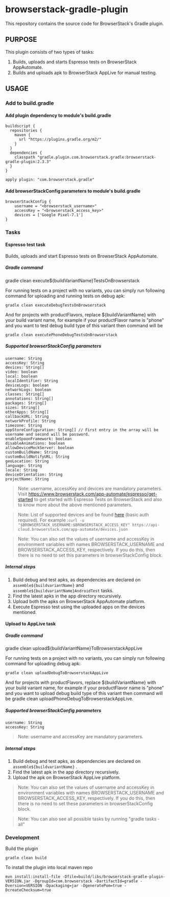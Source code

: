 # browserstack-gradle-plugin

This repository contains the source code for BrowserStack's Gradle plugin.

## PURPOSE

This plugin consists of two types of tasks:

1. Builds, uploads and starts Espresso tests on BrowserStack AppAutomate.
2. Builds and uploads apk to BrowserStack AppLive for manual testing.

## USAGE

### Add to build.gradle

#### Add plugin dependency to module's build.gradle

```
buildscript {
  repositories {
    maven {
      url "https://plugins.gradle.org/m2/"
    }
  }
  dependencies {
    classpath "gradle.plugin.com.browserstack.gradle:browserstack-gradle-plugin:2.3.3"
  }
}

apply plugin: "com.browserstack.gradle"
```

#### Add browserStackConfig parameters to module's build.gradle

```
browserStackConfig {
    username = "<browserstack_username>"
    accessKey = "<browserstack_access_key>"
    devices = ['Google Pixel-7.1']
}
```

### Tasks

#### Espresso test task
Builds, uploads and start Espresso tests on BrowserStack AppAutomate.

##### Gradle command

gradle clean execute${buildVariantName}TestsOnBrowserstack

For running tests on a project with no variants, you can simply run following command for uploading and running tests on debug apk:

```
gradle clean executeDebugTestsOnBrowserstack
```

And for projects with productFlavors, replace ${buildVariantName} with your build variant name, for example if your productFlavor name is "phone" and you want to test debug build type of this variant then command will be

```
gradle clean executePhoneDebugTestsOnBrowserstack

```

##### Supported browserStackConfig parameters

    username: String
    accessKey: String
    devices: String[]
    video: boolean
    local: boolean
    localIdentifier: String
    deviceLogs: boolean
    networkLogs: boolean
    classes: String[]
    annotations: String[]
    packages: String[]
    sizes: String[]
    otherApps: String[]
    callbackURL: String
    networkProfile: String
    timezone: String
    appStoreConfiguration: String[] // First entry in the array will be username and second will be password.
    enableSpoonFramework: boolean
    disableAnimations: boolean
    allowDeviceMockServer: boolean
    customBuildName: String
    customBuildNotifyURL: String
    geoLocation: String
    language: String
    locale: String
    deviceOrientation: String
    projectName: String


> Note: username, accessKey and devices are mandatory parameters. Visit https://www.browserstack.com/app-automate/espresso/get-started to get started with Espresso Tests on BrowserStack and also to know more about the above mentioned parameters.

> Note: List of supported devices and be found [here](https://api.browserstack.com/app-automate/espresso/devices.json) (basic auth required). For example :``` curl -u "$BROWSERSTACK_USERNAME:$BROWSERSTACK_ACCESS_KEY" https://api-cloud.browserstack.com/app-automate/devices.json ```

> Note: You can also set the values of username and accessKey in environment variables with names BROWSERSTACK_USERNAME and BROWSERSTACK_ACCESS_KEY, respectively. If you do this, then there is no need to set this parameters in browserStackConfig block.

##### Internal steps

 1. Build debug and test apks, as dependencies are declared on `assemble${buildvariantName}` and `assemble${buildvariantName}AndroidTest` tasks.
 2. Find the latest apks in the app directory recursively.
 3. Upload both the apks on BrowserStack AppAutomate platform.
 4. Execute Espresso test using the uploaded apps on the devices mentioned.

#### Upload to AppLive task

##### Gradle command

gradle clean upload${buildVariantName}ToBrowserstackAppLive

For running tests on a project with no variants, you can simply run following command for uploading debug apk:

```
gradle clean uploadDebugToBrowserstackAppLive
```

And for projects with productFlavors, replace ${buildVariantName} with your build variant name, for example if your productFlavor name is "phone" and you want to upload debug build type of this variant then command will be gradle clean uploadPhoneDebugToBrowserstackAppLive.

##### Supported browserStackConfig parameters

    username: String
    accessKey: String

> Note: username and accessKey are mandatory parameters.

##### Internal steps

 1. Build debug and test apks, as dependencies are declared on `assemble${buildvariantName}` .
 2. Find the latest apk in the app directory recursively.
 3. Upload the apk on BrowserStack AppLive platform.


> Note: You can also set the values of username and accessKey in environment variables with names BROWSERSTACK_USERNAME and BROWSERSTACK_ACCESS_KEY, respectively. If you do this, then there is no need to set these parameters in browserStackConfig block.

> Note: You can also see all possible tasks by running "gradle tasks -all"

### Development

Build the plugin

```
gradle clean build
```

To install the plugin into local maven repo

```
mvn install:install-file -Dfile=build/libs/browserstack-gradle-plugin-VERSION.jar -DgroupId=com.browserstack -DartifactId=gradle -Dversion=VERSION -Dpackaging=jar -DgeneratePom=true -DcreateChecksum=true
```
